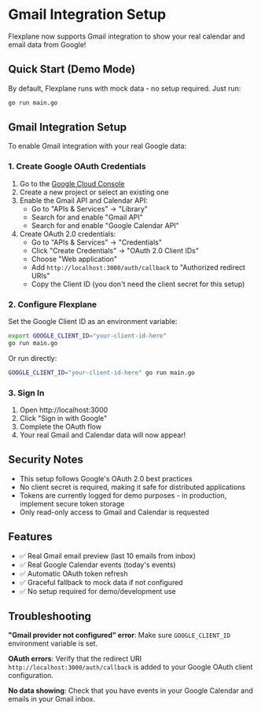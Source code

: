 # Gmail Integration Setup

Flexplane now supports Gmail integration to show your real calendar and email data from Google!

## Quick Start (Demo Mode)

By default, Flexplane runs with mock data - no setup required. Just run:

```bash
go run main.go
```

## Gmail Integration Setup

To enable Gmail integration with your real Google data:

### 1. Create Google OAuth Credentials

1. Go to the [Google Cloud Console](https://console.cloud.google.com/)
2. Create a new project or select an existing one
3. Enable the Gmail API and Calendar API:
   - Go to "APIs & Services" → "Library"
   - Search for and enable "Gmail API"
   - Search for and enable "Google Calendar API"
4. Create OAuth 2.0 credentials:
   - Go to "APIs & Services" → "Credentials"
   - Click "Create Credentials" → "OAuth 2.0 Client IDs"
   - Choose "Web application"
   - Add `http://localhost:3000/auth/callback` to "Authorized redirect URIs"
   - Copy the Client ID (you don't need the client secret for this setup)

### 2. Configure Flexplane

Set the Google Client ID as an environment variable:

```bash
export GOOGLE_CLIENT_ID="your-client-id-here"
go run main.go
```

Or run directly:

```bash
GOOGLE_CLIENT_ID="your-client-id-here" go run main.go
```

### 3. Sign In

1. Open http://localhost:3000
2. Click "Sign in with Google"
3. Complete the OAuth flow
4. Your real Gmail and Calendar data will now appear!

## Security Notes

- This setup follows Google's OAuth 2.0 best practices
- No client secret is required, making it safe for distributed applications
- Tokens are currently logged for demo purposes - in production, implement secure token storage
- Only read-only access to Gmail and Calendar is requested

## Features

- ✅ Real Gmail email preview (last 10 emails from inbox)
- ✅ Real Google Calendar events (today's events)  
- ✅ Automatic OAuth token refresh
- ✅ Graceful fallback to mock data if not configured
- ✅ No setup required for demo/development use

## Troubleshooting

**"Gmail provider not configured" error**: Make sure `GOOGLE_CLIENT_ID` environment variable is set.

**OAuth errors**: Verify that the redirect URI `http://localhost:3000/auth/callback` is added to your Google OAuth client configuration.

**No data showing**: Check that you have events in your Google Calendar and emails in your Gmail inbox.